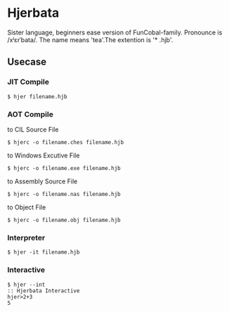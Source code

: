 # Hjerbata
Sister language, beginners ease version of  FunCobal-family. Pronounce is /xʲɛrˈbata/. The name means 'tea'.The extention is '* .hjb'.

## Usecase

### JIT Compile 
```
$ hjer filename.hjb
```
### AOT Compile
to CIL Source File
```
$ hjerc -o filename.ches filename.hjb
```
to Windows Excutive File
```
$ hjerc -o filename.exe filename.hjb
```
to Assembly Source File
```
$ hjerc -o filename.nas filename.hjb
```
to Object File
```
$ hjerc -o filename.obj filename.hjb
```
### Interpreter
```
$ hjer -it filename.hjb
```
### Interactive
```
$ hjer --int 
:: Hjerbata Interactive
hjer>2+3
5
```
